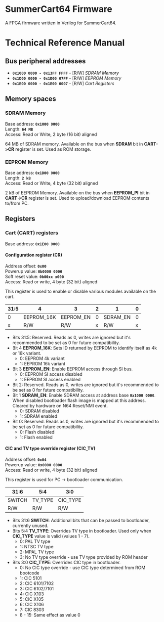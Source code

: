 # SummerCart64 Firmware

A FPGA firmware written in Verilog for SummerCart64.


# Technical Reference Manual


## Bus peripheral addresses

- **`0x1000 0000 - 0x13FF FFFF`** - [R/W] *SDRAM Memory*
- **`0x1D00 0000 - 0x1D00 07FF`** - [R/W] *EEPROM Memory*
- **`0x1E00 0000 - 0x1E00 0007`** - [R/W] *Cart Registers*


## Memory spaces

### SDRAM Memory

Base address: **`0x1000 0000`**\
Length: **`64 MB`**\
Access: Read or Write, 2 byte (16 bit) aligned

64 MB of SDRAM memory. Available on the bus when **SDRAM** bit in **CART->CR** register is set. Used as ROM storage.

### EEPROM Memory

Base address: **`0x1D00 0000`**\
Length: **`2 kB`**\
Access: Read or Write, 4 byte (32 bit) aligned

2 kB of EEPROM Memory. Available on the bus when **EEPROM_PI** bit in **CART->CR** register is set. Used to upload/download EEPROM contents to/from PC.


## Registers

### Cart (**CART**) registers

Base address: **`0x1E00 0000`**

#### Configuration register (**CR**)

Address offset: **`0x00`**\
Powerup value: **`0b0000 0000`**\
Soft reset value: **`0b00xx x000`**\
Access: Read or write, 4 byte (32 bit) aligned

This register is used to enable or disable various modules available on the cart.

 31:5 | 4          | 3         | 2 | 1        | 0
------|------------|-----------|---|----------|---
 0    | EEPROM_16K | EEPROM_EN | 0 | SDRAM_EN | 0
 x    | R/W        | R/W       | x | R/W      | x

- Bits 31:5: Reserved. Reads as 0, writes are ignored but it's recommended to be set as 0 for future compatibility.
- Bit 4 **EEPROM_16K**: Sets ID returned by EEPROM to identify itself as 4k or 16k variant.
  - 0: EEPROM 4k variant
  - 1: EEPROM 16k variant
- Bit 3 **EEPROM_EN**: Enable EEPROM access through SI bus.
  - 0: EEPROM SI access disabled
  - 1: EEPROM SI access enabled
- Bit 2: Reserved. Reads as 0, writes are ignored but it's recommended to be set as 0 for future compatibility.
- Bit 1 **SDRAM_EN**: Enable SDRAM access at address base **`0x1000 0000`**. When disabled bootloader flash image is mapped at this address. Cleared by hardware on N64 Reset/NMI event.
  - 0: SDRAM disabled
  - 1: SDRAM enabled
- Bit 0: Reserved. Reads as 0, writes are ignored but it's recommended to be set as 0 for future compatibility.
  - 0: Flash disabled
  - 1: Flash enabled

#### CIC and TV type override register (**CIC_TV**)

Address offset: **`0x04`**\
Powerup value: **`0x0000 0000`**\
Access: Read or write, 4 byte (32 bit) aligned

This register is used for PC -> bootloader communication.

 31:6    | 5:4     | 3:0
--------|---------|----------
 SWITCH | TV_TYPE | CIC_TYPE
 R/W    | R/W     | R/W

- Bits 31:6 **SWITCH**: Additional bits that can be passed to bootloader, currently unused.
- Bits 5:4 **TV_TYPE**: Overrides TV type in bootloader. Used only when **CIC_TYPE** value is valid (values 1 - 7).
  - 0: PAL TV type
  - 1: NTSC TV type
  - 2: MPAL TV type
  - 3: No TV type override - use TV type provided by ROM header
- Bits 3:0 **CIC_TYPE**: Overrides CIC type in bootloader.
  - 0: No CIC type override - use CIC type determined from ROM bootcode
  - 1: CIC 5101
  - 2: CIC 6101/7102
  - 3: CIC 6102/7101
  - 4: CIC X103
  - 5: CIC X105
  - 6: CIC X106
  - 7: CIC 8303
  - 8 - 15: Same effect as value 0
